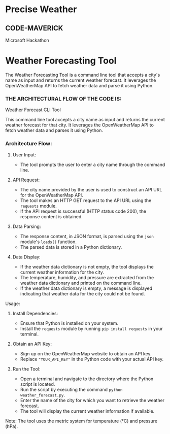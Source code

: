 # Precise Weather
## CODE-MAVERICK
Microsoft Hackathon
# Weather Forecasting Tool

The Weather Forecasting Tool is a command line tool that accepts a city's name as input and returns the current weather forecast. It leverages the OpenWeatherMap API to fetch weather data and parse it using Python.


### THE ARCHITECTURAL FLOW OF THE CODE IS:

Weather Forecast CLI Tool

This command line tool accepts a city name as input and returns the current weather forecast for that city. It leverages the OpenWeatherMap API to fetch weather data and parses it using Python.

### Architecture Flow:

1. User Input:
   - The tool prompts the user to enter a city name through the command line.

2. API Request:
   - The city name provided by the user is used to construct an API URL for the OpenWeatherMap API.
   - The tool makes an HTTP GET request to the API URL using the `requests` module.
   - If the API request is successful (HTTP status code 200), the response content is obtained.

3. Data Parsing:
   - The response content, in JSON format, is parsed using the `json` module's `loads()` function.
   - The parsed data is stored in a Python dictionary.

4. Data Display:
   - If the weather data dictionary is not empty, the tool displays the current weather information for the city.
   - The temperature, humidity, and pressure are extracted from the weather data dictionary and printed on the command line.
   - If the weather data dictionary is empty, a message is displayed indicating that weather data for the city could not be found.

Usage:

1. Install Dependencies:
   - Ensure that Python is installed on your system.
   - Install the `requests` module by running `pip install requests` in your terminal.

2. Obtain an API Key:
   - Sign up on the OpenWeatherMap website to obtain an API key.
   - Replace `"YOUR_API_KEY"` in the Python code with your actual API key.

3. Run the Tool:
   - Open a terminal and navigate to the directory where the Python script is located.
   - Run the script by executing the command `python weather_forecast.py`.
   - Enter the name of the city for which you want to retrieve the weather forecast.
   - The tool will display the current weather information if available.

Note: The tool uses the metric system for temperature (°C) and pressure (hPa).

